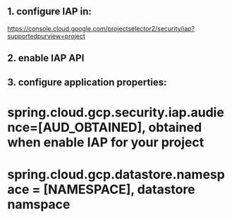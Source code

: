 ## 1. configure IAP in:
https://console.cloud.google.com/projectselector2/security/iap?supportedpurview=project
## 2. enable IAP API
## 3. configure application properties:
# spring.cloud.gcp.security.iap.audience=[AUD_OBTAINED], obtained when enable IAP for your project
# spring.cloud.gcp.datastore.namespace = [NAMESPACE], datastore namspace
